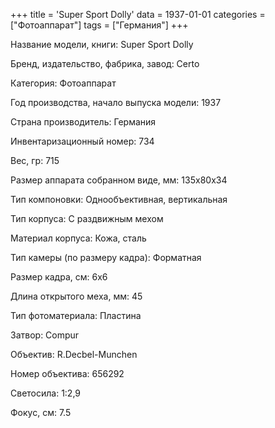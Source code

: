 +++
title = 'Super Sport Dolly'
data = 1937-01-01
categories = ["Фотоаппарат"]
tags = ["Германия"]
+++

Название модели, книги: Super Sport Dolly

Бренд, издательство, фабрика, завод: Certo

Категория: Фотоаппарат

Год производства, начало выпуска модели: 1937

Страна производитель: Германия

Инвентаризационный номер: 734

Вес, гр: 715

Размер аппарата  собранном виде, мм: 135х80х34

Тип компоновки: Однообъективная, вертикальная

Тип корпуса: С раздвижным мехом

Материал корпуса: Кожа, сталь

Тип камеры (по размеру кадра): Форматная

Размер кадра, см: 6х6

Длина открытого меха, мм: 45

Тип фотоматериала: Пластина

Затвор: Compur

Объектив: R.Decbel-Munchen

Номер объектива: 656292

Светосила: 1:2,9

Фокус, см: 7.5


